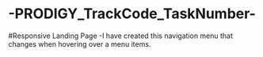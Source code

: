# -PRODIGY_TrackCode_TaskNumber-
#Responsive Landing Page -I have created this navigation menu that changes when hovering over a menu items.
